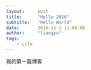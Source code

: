 ```yaml
---
layout:     post
title:      "Hello 2016"
subtitle:   "Hello World"
date:       2016-11-2 11:00:00
author:     "liangyu"
tags:
    - Life
---
```


我的第一篇博客




